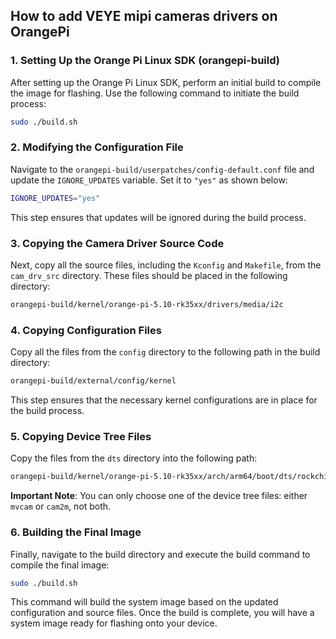 ## How to add VEYE mipi cameras drivers on OrangePi

### 1. Setting Up the Orange Pi Linux SDK (orangepi-build)

After setting up the Orange Pi Linux SDK, perform an initial build to compile the image for flashing. Use the following command to initiate the build process:

```bash
sudo ./build.sh
```

### 2. Modifying the Configuration File

Navigate to the `orangepi-build/userpatches/config-default.conf` file and update the `IGNORE_UPDATES` variable. Set it to `"yes"` as shown below:

```bash
IGNORE_UPDATES="yes"
```

This step ensures that updates will be ignored during the build process.

### 3. Copying the Camera Driver Source Code

Next, copy all the source files, including the `Kconfig` and `Makefile`, from the `cam_drv_src` directory. These files should be placed in the following directory:

```bash
orangepi-build/kernel/orange-pi-5.10-rk35xx/drivers/media/i2c
```

### 4. Copying Configuration Files

Copy all the files from the `config` directory to the following path in the build directory:

```bash
orangepi-build/external/config/kernel
```

This step ensures that the necessary kernel configurations are in place for the build process.

### 5. Copying Device Tree Files

Copy the files from the `dts` directory into the following path:

```bash
orangepi-build/kernel/orange-pi-5.10-rk35xx/arch/arm64/boot/dts/rockchip
```

**Important Note**: You can only choose one of the device tree files: either `mvcam` or `cam2m`, not both.

### 6. Building the Final Image

Finally, navigate to the build directory and execute the build command to compile the final image:

```bash
sudo ./build.sh
```

This command will build the system image based on the updated configuration and source files. Once the build is complete, you will have a system image ready for flashing onto your device.

